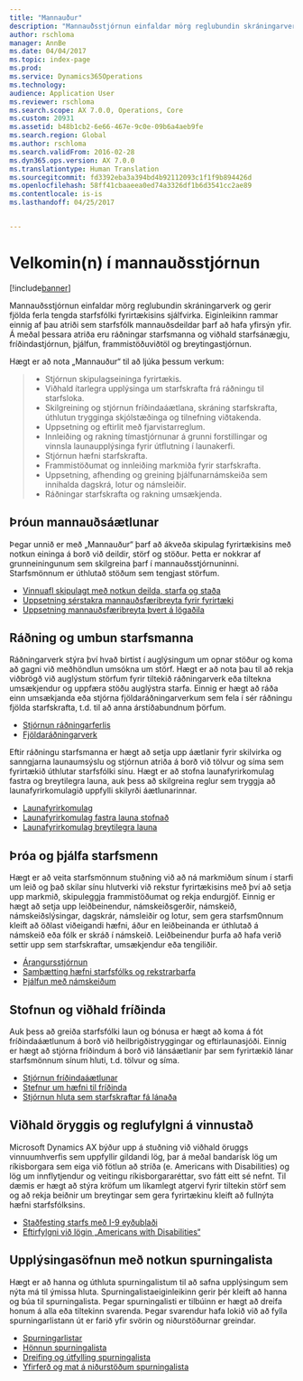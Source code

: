 ```yaml
---
title: "Mannauður"
description: "Mannauðsstjórnun einfaldar mörg reglubundin skráningarverk og gerir fjölda ferla tengda starfsfólki fyrirtækisins sjálfvirka. Eiginleikinn rammar einnig af þau atriði sem starfsfólk mannauðsdeildar þarf að hafa yfirsýn yfir. Á meðal þessara atriða eru ráðningar starfsmanna og viðhald starfsánægju, fríðindastjórnun, þjálfun, frammistöðuviðtöl og breytingastjórnun."
author: rschloma
manager: AnnBe
ms.date: 04/04/2017
ms.topic: index-page
ms.prod: 
ms.service: Dynamics365Operations
ms.technology: 
audience: Application User
ms.reviewer: rschloma
ms.search.scope: AX 7.0.0, Operations, Core
ms.custom: 20931
ms.assetid: b48b1cb2-6e66-467e-9c0e-09b6a4aeb9fe
ms.search.region: Global
ms.author: rschloma
ms.search.validFrom: 2016-02-28
ms.dyn365.ops.version: AX 7.0.0
ms.translationtype: Human Translation
ms.sourcegitcommit: fd3392eba3a394bd4b92112093c1f1f9b894426d
ms.openlocfilehash: 58ff41cbaaeea0ed74a3326df1b6d3541cc2ae89
ms.contentlocale: is-is
ms.lasthandoff: 04/25/2017


---
```


# <a name="welcome-to-human-resources"></a>Velkomin(n) í mannauðsstjórnun

[!include[banner](includes/banner.md)]

Mannauðsstjórnun einfaldar mörg reglubundin skráningarverk og gerir fjölda ferla tengda starfsfólki fyrirtækisins sjálfvirka. Eiginleikinn rammar einnig af þau atriði sem starfsfólk mannauðsdeildar þarf að hafa yfirsýn yfir. Á meðal þessara atriða eru ráðningar starfsmanna og viðhald starfsánægju, fríðindastjórnun, þjálfun, frammistöðuviðtöl og breytingastjórnun.

Hægt er að nota „Mannauður“ til að ljúka þessum verkum:

> + Stjórnun skipulagseininga fyrirtækis.
> + Viðhald ítarlegra upplýsinga um starfskrafta frá ráðningu til starfsloka.
> + Skilgreining og stjórnun fríðindaáætlana, skráning starfskrafta, úthlutun trygginga skjólstæðinga og tilnefning viðtakenda.
> + Uppsetning og eftirlit með fjarvistarreglum.
> + Innleiðing og rakning tímastjórnunar á grunni forstillingar og vinnsla launaupplýsinga fyrir útflutning í launakerfi.
> + Stjórnun hæfni starfskrafta.
> + Frammistöðumat og innleiðing markmiða fyrir starfskrafta.
> + Uppsetning, afhending og greining þjálfunarnámskeiða sem innihalda dagskrá, lotur og námsleiðir.
> + Ráðningar starfskrafta og rakning umsækjenda.

<a name="develop-a-human-resources-strategy"></a>Þróun mannauðsáætlunar
---------------------------------------------------------

Þegar unnið er með „Mannauður“ þarf að ákveða skipulag fyrirtækisins með notkun eininga á borð við deildir, störf og stöður. Þetta er nokkrar af grunneiningunum sem skilgreina þarf í mannauðsstjórnuninni. Starfsmönnum er úthlutað stöðum sem tengjast störfum.

-   [Vinnuafl skipulagt með notkun deilda, starfa og staða](departments-jobs-positions.md)
-   [Uppsetning sérstakra mannauðsfæribreyta fyrir fyrirtæki](set-up-company-specific-hr-parameters.md)
-   [Uppsetning mannauðsfæribreyta þvert á lögaðila](set-up-hr-parameters-across-legal-entities.md) 

## <a name="recruit-hire-and-motivate-employees"></a>Ráðning og umbun starfsmanna

Ráðningarverk stýra því hvað birtist í auglýsingum um opnar stöður og koma að gagni við meðhöndlun umsókna um störf. Hægt er að nota þau til að rekja viðbrögð við auglýstum störfum fyrir tiltekið ráðningarverk eða tiltekna umsækjendur og uppfæra stöðu auglýstra starfa. Einnig er hægt að ráða einn umsækjanda eða stjórna fjöldaráðningarverkum sem fela í sér ráðningu fjölda starfskrafta, t.d. til að anna árstíðabundnum þörfum.

-   [Stjórnun ráðningarferlis](manage-recruiting-process.md)
-   [Fjöldaráðningarverk](mass-hire-projects.md) 

Eftir ráðningu starfsmanna er hægt að setja upp áætlanir fyrir skilvirka og sanngjarna launaumsýslu og stjórnun atriða á borð við tölvur og síma sem fyrirtækið úthlutar starfsfólki sínu. Hægt er að stofna launafyrirkomulag fastra og breytilegra launa, auk þess að skilgreina reglur sem tryggja að launafyrirkomulagið uppfylli skilyrði áætlunarinnar.

-   [Launafyrirkomulag](compensation-plans.md)
-   [Launafyrirkomulag fastra launa stofnað](create-fixed-compensation-plans.md)
-   [Launafyrirkomulag breytilegra launa](create-variable-compensation-plans.md)

## <a name="develop-and-train-employees"></a>Þróa og þjálfa starfsmenn

Hægt er að veita starfsmönnum stuðning við að ná markmiðum sínum í starfi um leið og það skilar sínu hlutverki við rekstur fyrirtækisins með því að setja upp markmið, skipuleggja frammistöðumat og rekja endurgjöf. Einnig er hægt að setja upp leiðbeinendur, námskeiðsgerðir, námskeið, námskeiðslýsingar, dagskrár, námsleiðir og lotur, sem gera starfsm0nnum kleift að öðlast viðeigandi hæfni, áður en leiðbeinanda er úthlutað á námskeið eða fólk er skráð í námskeið. Leiðbeinendur þurfa að hafa verið settir upp sem starfskraftar, umsækjendur eða tengiliðir.

-   [Árangursstjórnun](performance-management-overview.md)
-   [Samþætting hæfni starfsfólks og rekstrarþarfa](skills.md)
-   [Þjálfun með námskeiðum](courses.md)

## <a name="create-and-maintain-benefits"></a>Stofnun og viðhald fríðinda

Auk þess að greiða starfsfólki laun og bónusa er hægt að koma á fót fríðindaáætlunum á borð við heilbrigðistryggingar og eftirlaunasjóði. Einnig er hægt að stjórna fríðindum á borð við lánsáætlanir þar sem fyrirtækið lánar starfsmönnum sínum hluti, t.d. tölvur og síma.

-   [Stjórnun fríðindaáætlunar](manage-benefit-program.md)
-   [Stefnur um hæfni til fríðinda](benefit-eligibility-policies.md)
-   [Stjórnun hluta sem starfskraftar fá lánaða](loan-items.md)

## <a name="maintain-workplace-safety-and-compliance"></a>Viðhald öryggis og reglufylgni á vinnustað

Microsoft Dynamics AX býður upp á stuðning við viðhald öruggs vinnuumhverfis sem uppfyllir gildandi lög, þar á meðal bandarísk lög um ríkisborgara sem eiga við fötlun að stríða (e. Americans with Disabilities) og lög um innflytjendur og veitingu ríkisborgararéttar, svo fátt eitt sé nefnt. Til dæmis er hægt að stýra kröfum um líkamlegt atgervi fyrir tiltekin störf sem og að rekja beiðnir um breytingar sem gera fyrirtækinu kleift að fullnýta hæfni starfsfólksins.

-   [Staðfesting starfs með I-9 eyðublaði](localizations/noam-usa-form-i-9-verification.md)
-   [Eftirfylgni við lögin „Americans with Disabilities“](localizations/noam-usa-comply-ada.md)

## <a name="gather-information-using-questionnaires"></a>Upplýsingasöfnun með notkun spurningalista

Hægt er að hanna og úthluta spurningalistum til að safna upplýsingum sem nýta má til ýmissa hluta. Spurningalistaeiginleikinn gerir þér kleift að hanna og búa til spurningalista. Þegar spurningalisti er tilbúinn er hægt að dreifa honum á alla eða tiltekinn svarenda. Þegar svarendur hafa lokið við að fylla spurningarlistann út er farið yfir svörin og niðurstöðurnar greindar.

-   [Spurningarlistar](questionnaires.md)
-   [Hönnun spurningalista](design-questionnaires.md)
-   [Dreifing og útfylling spurningalista](distribute-questionnaires.md)
-   [Yfirferð og mat á niðurstöðum spurningalista](evaluate-questionnaire-results.md)




